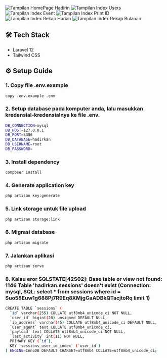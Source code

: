 ![Tampilan HomePage Hadirin]()
![Tampilan Index Users]()
![Tampilan Index Event]()
![Tampilan Index Print ID ]()
![Tampilan Index Rekap Harian]()
![Tampilan Index Rekap Bulanan]()


## 🛠️ Tech Stack
- Laravel 12
- Tailwind CSS

## ⚙️ Setup Guide

### 1. Copy file .env.example
```bash
copy .env.example .env
```
### 2. Setup database pada komputer anda, lalu masukkan kredensial-kredensialnya ke file .env.
```bash
DB_CONNECTION=mysql
DB_HOST=127.0.0.1
DB_PORT=3306
DB_DATABASE=hadirkan
DB_USERNAME=root
DB_PASSWORD=
```

### 3. Install dependency
```bash
composer install
```

### 4. Generate application key
```bash
php artisan key:generate
```
### 5. Link storage untuk file upload
```bash
php artisan storage:link
```
### 6. Migrasi database
```bash
php artisan migrate
```
### 7. Jalankan aplikasi
```bash
php artisan serve
```

### 8. Kalau eror SQLSTATE[42S02]: Base table or view not found: 1146 Table 'hadirkan.sessions' doesn't exist (Connection: mysql, SQL: select * from sessions where id = Suo58Euw1g688Pj7R9Eq8XMjgGaADBkQTacjtoRq limit 1)
```bash
CREATE TABLE `sessions` (
  `id` varchar(255) COLLATE utf8mb4_unicode_ci NOT NULL,
  `user_id` bigint(20) unsigned DEFAULT NULL,
  `ip_address` varchar(45) COLLATE utf8mb4_unicode_ci DEFAULT NULL,
  `user_agent` text COLLATE utf8mb4_unicode_ci,
  `payload` text COLLATE utf8mb4_unicode_ci NOT NULL,
  `last_activity` int(11) NOT NULL,
  PRIMARY KEY (`id`),
  KEY `sessions_user_id_index` (`user_id`)
) ENGINE=InnoDB DEFAULT CHARSET=utf8mb4 COLLATE=utf8mb4_unicode_ci;
